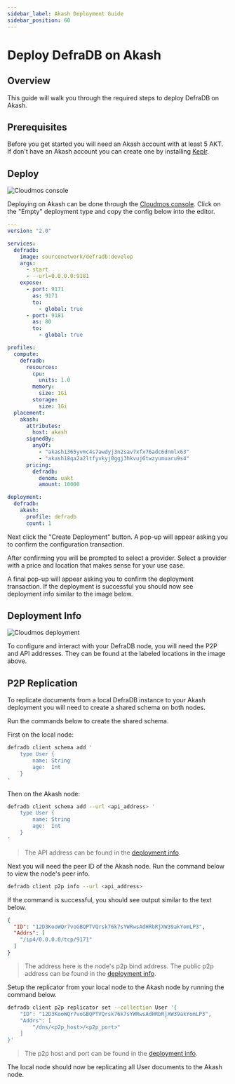 ```yaml
---
sidebar_label: Akash Deployment Guide
sidebar_position: 60
---
```

# Deploy DefraDB on Akash

## Overview

This guide will walk you through the required steps to deploy DefraDB on Akash.

## Prerequisites

Before you get started you will need an Akash account with at least 5 AKT. If don't have an Akash account you can create one by installing [Keplr](https://www.keplr.app/).

## Deploy

![Cloudmos console](/img/akash/deploy.png "Cloudmos console")

Deploying on Akash can be done through the [Cloudmos console](https://deploy.cloudmos.io/new-deployment). Click on the "Empty" deployment type and copy the config below into the editor.

```yaml
---
version: "2.0"

services:
  defradb:
    image: sourcenetwork/defradb:develop
    args:
      - start
      - --url=0.0.0.0:9181
    expose:
      - port: 9171
        as: 9171
        to:
          - global: true
      - port: 9181
        as: 80
        to:
          - global: true

profiles:
  compute:
    defradb:
      resources:
        cpu:
          units: 1.0
        memory:
          size: 1Gi
        storage:
          size: 1Gi
  placement:
    akash:
      attributes:
        host: akash
      signedBy:
        anyOf:
          - "akash1365yvmc4s7awdyj3n2sav7xfx76adc6dnmlx63"
          - "akash18qa2a2ltfyvkyj0ggj3hkvuj6twzyumuaru9s4"
      pricing:
        defradb: 
          denom: uakt
          amount: 10000

deployment:
  defradb:
    akash:
      profile: defradb
      count: 1 
```

Next click the "Create Deployment" button. A pop-up will appear asking you to confirm the configuration transaction.

After confirming you will be prompted to select a provider. Select a provider with a price and location that makes sense for your use case.

A final pop-up will appear asking you to confirm the deployment transaction. If the deployment is successful you should now see deployment info similar to the image below.

## Deployment Info

![Cloudmos deployment](/img/akash/info.png "Cloudmos deployment")

To configure and interact with your DefraDB node, you will need the P2P and API addresses. They can be found at the labeled locations in the image above.

## P2P Replication

To replicate documents from a local DefraDB instance to your Akash deployment you will need to create a shared schema on both nodes.

Run the commands below to create the shared schema. 

First on the local node:

```bash
defradb client schema add '
    type User {
        name: String
        age:  Int
    }
'
```

Then on the Akash node:

```bash
defradb client schema add --url <api_address> '
    type User {
        name: String
        age:  Int
    }
'
```

> The API address can be found in the [deployment info](#deployment-info).

Next you will need the peer ID of the Akash node. Run the command below to view the node's peer info. 

```bash
defradb client p2p info --url <api_address>
```

If the command is successful, you should see output similar to the text below.

```json
{
  "ID": "12D3KooWQr7voGBQPTVQrsk76k7sYWRwsAdHRbRjXW39akYomLP3",
  "Addrs": [
    "/ip4/0.0.0.0/tcp/9171"
  ]
}
```

> The address here is the node's p2p bind address. The public p2p address can be found in the [deployment info](#deployment-info).

Setup the replicator from your local node to the Akash node by running the command below.

```bash
defradb client p2p replicator set --collection User '{
    "ID": "12D3KooWQr7voGBQPTVQrsk76k7sYWRwsAdHRbRjXW39akYomLP3", 
    "Addrs": [
        "/dns/<p2p_host>/<p2p_port>"
    ]
}'
```

> The p2p host and port can be found in the [deployment info](#deployment-info).

The local node should now be replicating all User documents to the Akash node.